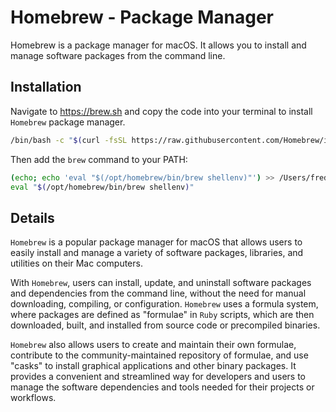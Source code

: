 # Homebrew - Package Manager

Homebrew is a package manager for macOS. It allows you to install and manage software packages from the command line.

## Installation

Navigate to https://brew.sh and copy the code into your terminal to install `Homebrew` package manager.

```bash
/bin/bash -c "$(curl -fsSL https://raw.githubusercontent.com/Homebrew/install/HEAD/install.sh)"
```

Then add the `brew` command to your PATH:

```bash
(echo; echo 'eval "$(/opt/homebrew/bin/brew shellenv)"') >> /Users/freddy/.zprofile
eval "$(/opt/homebrew/bin/brew shellenv)"
```

## Details

`Homebrew` is a popular package manager for macOS that allows users to easily install and manage a variety of software packages, libraries, and utilities on their Mac computers.

With `Homebrew`, users can install, update, and uninstall software packages and dependencies from the command line, without the need for manual downloading, compiling, or configuration.
`Homebrew` uses a formula system, where packages are defined as "formulae" in `Ruby` scripts, which are then downloaded, built, and installed from source code or precompiled binaries.

`Homebrew` also allows users to create and maintain their own formulae, contribute to the community-maintained repository of formulae, and use "casks" to install graphical applications and other binary packages.
It provides a convenient and streamlined way for developers and users to manage the software dependencies and tools needed for their projects or workflows.
